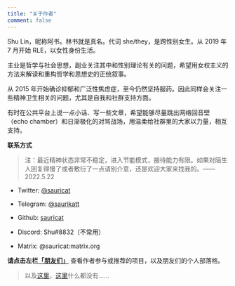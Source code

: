 ```yaml
---
title: "关于作者"
comment: false
---
```


Shu Lin，昵称阿书。林书就是真名。代词 she/they，是跨性别女生。从 2019 年 7 月开始 RLE，以女性身份生活。

主业是哲学与社会思想，副业关注其中和性别理论有关的问题，希望用女权主义的方法来解读和重构哲学和思想史的正统叙事。

从 2015 年开始确诊抑郁和广泛性焦虑症，至今仍然坚持服药。因此同样会关注一些精神卫生相关的问题，尤其是自我和社群支持方面。

有时在公共平台上说一点小话、写一些文章，希望能够尽量跳出网络回音壁（echo chamber）和日渐极化的对骂战场，用温柔给社群里的大家以力量，相互支持。

**联系方式**

> 注：最近精神状态非常不稳定，进入节能模式，接待能力有限。如果对陌生人回复得慢了或者敷衍了一点请别介意，还是欢迎大家来找我的。——2022.5.22

* Twitter: [@sauricat](https://twitter.com/sauricat)
 
* Telegram: [@saurikatt](https://t.me/saurikatt)

* Github: [sauricat](https://github.com/sauricat)

* Discord: Shu#8832（不常用）

* Matrix: @sauricat:matrix.org


**请点击左栏[「朋友们」](../friends)** 查看作者参与或推荐的项目，以及朋友们的个人部落格。

> 以及[这里](../fragments)，[这里](../fragments)什么都没有……
